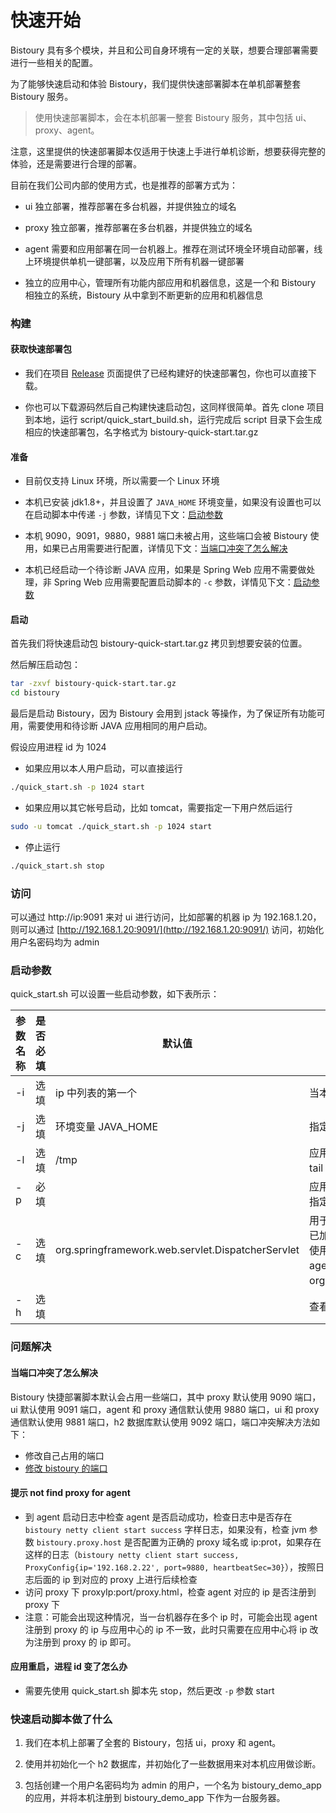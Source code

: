 # 快速开始

Bistoury 具有多个模块，并且和公司自身环境有一定的关联，想要合理部署需要进行一些相关的配置。

为了能够快速启动和体验 Bistoury，我们提供快速部署脚本在单机部署整套 Bistoury 服务。

> 使用快速部署脚本，会在本机部署一整套 Bistoury 服务，其中包括 ui、proxy、agent。

注意，这里提供的快速部署脚本仅适用于快速上手进行单机诊断，想要获得完整的体验，还是需要进行合理的部署。

目前在我们公司内部的使用方式，也是推荐的部署方式为：

- ui 独立部署，推荐部署在多台机器，并提供独立的域名

- proxy 独立部署，推荐部署在多台机器，并提供独立的域名

- agent 需要和应用部署在同一台机器上。推荐在测试环境全环境自动部署，线上环境提供单机一键部署，以及应用下所有机器一键部署

- 独立的应用中心，管理所有功能内部应用和机器信息，这是一个和 Bistoury 相独立的系统，Bistoury 从中拿到不断更新的应用和机器信息

### 构建

#### 获取快速部署包

- 我们在项目 [Release](https://github.com/qunarcorp/bistoury/releases) 页面提供了已经构建好的快速部署包，你也可以直接下载。

- 你也可以下载源码然后自己构建快速启动包，这同样很简单。首先 clone 项目到本地，运行 script/quick_start_build.sh，运行完成后 script 目录下会生成相应的快速部署包，名字格式为 bistoury-quick-start.tar.gz

#### 准备

- 目前仅支持 Linux 环境，所以需要一个 Linux 环境

- 本机已安装 jdk1.8+，并且设置了 `JAVA_HOME` 环境变量，如果没有设置也可以在启动脚本中传递 `-j` 参数，详情见下文：[启动参数](#启动参数)

- 本机 9090，9091，9880，9881 端口未被占用，这些端口会被 Bistoury 使用，如果已占用需要进行配置，详情见下文：[当端口冲突了怎么解决](#当端口冲突了怎么解决)

- 本机已经启动一个待诊断 JAVA 应用，如果是 Spring Web 应用不需要做处理，非 Spring Web 应用需要配置启动脚本的 `-c` 参数，详情见下文：[启动参数](#启动参数)

#### 启动

首先我们将快速启动包 bistoury-quick-start.tar.gz 拷贝到想要安装的位置。

然后解压启动包：

```bash
tar -zxvf bistoury-quick-start.tar.gz
cd bistoury
```

最后是启动 Bistoury，因为 Bistoury 会用到 jstack 等操作，为了保证所有功能可用，需要使用和待诊断 JAVA 应用相同的用户启动。

假设应用进程 id 为 1024

- 如果应用以本人用户启动，可以直接运行

```bash
./quick_start.sh -p 1024 start
```

- 如果应用以其它帐号启动，比如 tomcat，需要指定一下用户然后运行

```bash
sudo -u tomcat ./quick_start.sh -p 1024 start
```

- 停止运行

```bash
./quick_start.sh stop
```

### 访问

可以通过 http://ip:9091 来对 ui 进行访问，比如部署的机器 ip 为 192.168.1.20，则可以通过 [http://192.168.1.20:9091/](http://192.168.1.20:9091/) 访问，初始化用户名密码均为 admin

### 启动参数

quick_start.sh 可以设置一些启动参数，如下表所示：

|参数名称|是否必填|默认值|说明|
|-------|------|-----|---|
|-i    |选填|ip 中列表的第一个|当本机存在多个 ip 时，指定一个可用 ip|
|-j    |选填|环境变量 JAVA_HOME |指定 jdk 路径|
|-l    |选填|/tmp|应用的日志目录，Bistoury 命令执行的目录，比如 ls，tail 等都会默认在此目录下执行|
|-p    |必填|    |应用进程 id，因为是脚本快速启动，所以需要使用该参数指定对哪个 JAVA 进程进行诊断|
|-c    |选填|org.springframework.web.servlet.DispatcherServlet|用于获取一些应用信息，应填写为依赖的 jar 包中的一个已加载的类（不能使用 Bistoury agent 中用到的类，推荐使用公司内部中间件的 jar 包或 Spring 相关包中的，agent 不可能使用到的类，如org.springframework.web.servlet.DispatcherServlet）|
|-h   | 选填||查看帮助文档

### 问题解决

#### 当端口冲突了怎么解决

Bistoury 快捷部署脚本默认会占用一些端口，其中 proxy 默认使用 9090 端口，ui 默认使用 9091 端口，agent 和 proxy 通信默认使用 9880 端口，ui 和 proxy 通信默认使用 9881 端口，h2 数据库默认使用 9092 端口，端口冲突解决方法如下：

- 修改自己占用的端口
- [修改 bistoury 的端口](https://github.com/qunarcorp/bistoury/blob/master/docs/cn/FAQ.md#%E7%AB%AF%E5%8F%A3%E9%97%AE%E9%A2%98)
#### 提示 not find proxy for agent

- 到 agent 启动日志中检查 agent 是否启动成功，检查日志中是否存在 `bistoury netty client start success` 字样日志，如果没有，检查 jvm 参数 `bistoury.proxy.host` 是否配置为正确的 proxy 域名或 ip:prot，如果存在这样的日志（`bistoury netty client start success, ProxyConfig{ip='192.168.2.22', port=9880, heartbeatSec=30}`），按照日志后面的 ip 到对应的 proxy 上进行后续检查
- 访问 proxy 下 proxyIp:port/proxy.html，检查 agent 对应的 ip 是否注册到 proxy 下
- 注意：可能会出现这种情况，当一台机器存在多个 ip 时，可能会出现 agent 注册到 proxy 的 ip 与应用中心的 ip 不一致，此时只需要在应用中心将 ip 改为注册到 proxy 的 ip 即可。

#### 应用重启，进程 id 变了怎么办

- 需要先使用 quick_start.sh 脚本先 stop，然后更改 `-p` 参数 start

### 快速启动脚本做了什么

1. 我们在本机上部署了全套的 Bistoury，包括 ui，proxy 和 agent。

2. 使用并初始化一个 h2 数据库，并初始化了一些数据用来对本机应用做诊断。

3. 包括创建一个用户名密码均为 admin 的用户，一个名为 bistoury_demo_app 的应用，并将本机注册到 bistoury_demo_app 下作为一台服务器。

